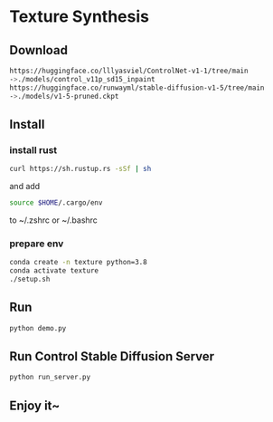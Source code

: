 # Texture Synthesis

## Download

```bash
https://huggingface.co/lllyasviel/ControlNet-v1-1/tree/main
->./models/control_v11p_sd15_inpaint
https://huggingface.co/runwayml/stable-diffusion-v1-5/tree/main
->./models/v1-5-pruned.ckpt
```

## Install

### install rust

```bash
curl https://sh.rustup.rs -sSf | sh
```

and add

```bash
source $HOME/.cargo/env
```

to ~/.zshrc or ~/.bashrc

### prepare env

```bash
conda create -n texture python=3.8
conda activate texture
./setup.sh
```

## Run

```bash
python demo.py
```

## Run Control Stable Diffusion Server

```bash
python run_server.py
```

## Enjoy it~

